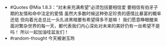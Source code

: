 - #Quotes @Mia 1.8.3：“对未来充满希望”必须包括要相信爱
  要相信有伯牙子期的友情和命中注定的爱情
  虽然大多数时候这种弥足珍贵的感情比暴富的概率还低
  但向着光走总比一头扎进黑暗要有希望得多不是嘛！
  我们愿意睁眼醒来面对繁杂世界的每一天，都代表我们内心深处对未来的美好仍有一丝希望不是吗！
  所以一起加油哇盆友们！
- #random-thought 今天被谢玉玲